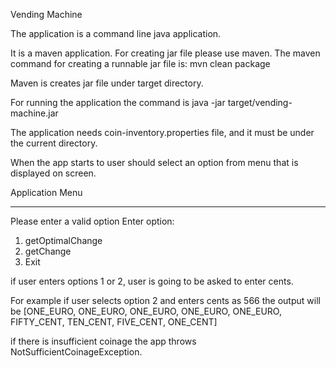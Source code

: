 Vending Machine

The application is a command line java application.

It is a maven application.
For creating jar file please use maven. The maven command for creating a runnable jar file is:
mvn clean package

Maven is creates jar file under target directory.

For running the application the command is
java -jar target/vending-machine.jar

The application needs coin-inventory.properties file, and it must be under the current directory.

When the app starts to user should select an option from menu that is displayed on screen.

Application Menu
***********************************************************************************************

Please enter a valid option
Enter option:
1. getOptimalChange
2. getChange
3. Exit

if user enters options 1 or 2, user is going to be asked to enter cents.

For example if user selects option 2 and
enters cents as 566 the output will be
[ONE_EURO, ONE_EURO, ONE_EURO, ONE_EURO, ONE_EURO, FIFTY_CENT, TEN_CENT, FIVE_CENT, ONE_CENT]

if there is insufficient coinage the app throws NotSufficientCoinageException.



